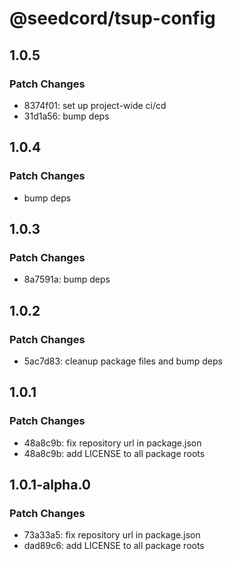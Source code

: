 # @seedcord/tsup-config

## 1.0.5

### Patch Changes

- 8374f01: set up project-wide ci/cd
- 31d1a56: bump deps

## 1.0.4

### Patch Changes

- bump deps

## 1.0.3

### Patch Changes

- 8a7591a: bump deps

## 1.0.2

### Patch Changes

- 5ac7d83: cleanup package files and bump deps

## 1.0.1

### Patch Changes

- 48a8c9b: fix repository url in package.json
- 48a8c9b: add LICENSE to all package roots

## 1.0.1-alpha.0

### Patch Changes

- 73a33a5: fix repository url in package.json
- dad89c6: add LICENSE to all package roots
